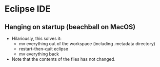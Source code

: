 # Eclipse IDE

## Hanging on startup (beachball on MacOS)
* Hilariously, this solves it:
  * mv everything out of the workspace (including .metadata directory)
  * restart-then-quit eclipse
  * mv everything back
* Note that the contents of the files has not changed.
